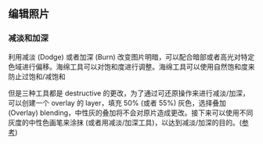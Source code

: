 ## 编辑照片

### 减淡和加深

利用减淡 (Dodge) 或者加深 (Burn) 改变图片明暗，可以配合暗部或者高光对特定色域进行偏移。海绵工具可以对饱和度进行调整。海绵工具可以使用自然饱和度来防止过饱和/减饱和

但是三种工具都是 destructive 的更改，为了通过可还原操作来进行减淡/加深，可以创建一个 overlay 的 layer，填充 50% (或者 55%) 灰色，选择叠加 (Overlay) blending，中性灰的叠加将不会对原片造成更改。接下来可以使用不同灰度的中性色画笔来涂抹 (或者用减淡/加深工具)，以达到减淡/加深的目的。([参考](http://www.photoshopessentials.com/photo-editing/dodge-burn/))
